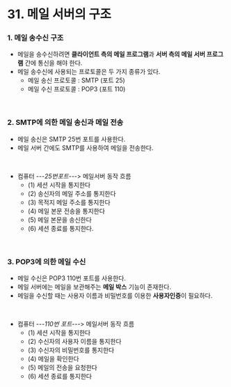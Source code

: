 # 31. 메일 서버의 구조

### 1. 메일 송수신 구조
- 메일을 송수신하려면 **클라이언트 측의 메일 프로그램**과 **서버 측의 메일 서버 프로그램** 간에 통신을 해야 한다.
- 메일 송수신에 사용되는 프로토콜은 두 가지 종류가 있다.
  - 메일 송신 프로토콜 : SMTP (포트 25)
  - 메일 수신 프로토콜 : POP3 (포트 110)
</br>

### 2. SMTP에 의한 메일 송신과 메일 전송
- 메일 송신은 SMTP 25번 포트를 사용한다.
- 메일 서버 간에도 SMTP를 사용하여 메일을 전송한다.
</br>

- 컴퓨터 ---*25번포트*---> 메일서버 동작 흐름
  - (1) 세션 시작을 통지한다
  - (2) 송신자의 메일 주소를 통지한다
  - (3) 목적지 메일 주소를 통지한다
  - (4) 메일 본문 전송을 통지한다
  - (5) 메일 본문을 송신한다
  - (6) 세션 종료를 통지한다.
</br>

### 3. POP3에 의한 메일 수신
- 메일 수신은 POP3 110번 포트를 사용한다.
- 메일 서버에는 메일을 보관해주는 **메일 박스** 기능이 존재한다.
- 메일을 수신할 때는 사용자 이름과 비밀번호를 이용한 **사용자인증**이 필요하다.
</br>

- 컴퓨터 ---*110번 포트*---> 메일서버 동작 흐름
  - (1) 세션 시작을 통지한다
  - (2) 수신자의 사용자 이름을 통지한다
  - (3) 수신자의 비밀번호를 통지한다
  - (4) 메일을 확인한다
  - (5) 메일의 전송을 요청한다
  - (6) 세션 종료를 통지한다 
